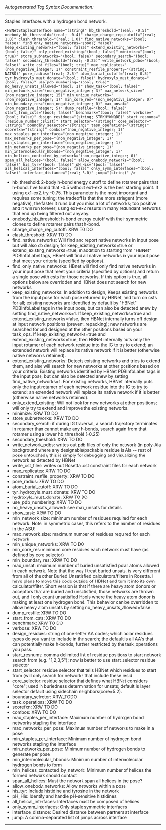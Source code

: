 _Autogenerated Tag Syntax Documentation:_

---
Staples interfaces with a hydrogen bond network.

```
<HBNetStapleInterface name="(string)" hb_threshold="(real; -0.5)" onebody_hb_threshold="(real; -0.4)" charge_charge_rep_cutoff="(real; 1.0)" clash_threshold="(real; 1.0)" find_native_networks="(bool; false)" find_only_native_networks="(bool; false)" keep_existing_networks="(bool; false)" extend_existing_networks="(bool; false)" only_extend_existing="(bool; false)" minimize="(bool; true)" store_subnetworks="(bool; false)" secondary_search="(bool; false)" secondary_threshold="(real; -0.25)" write_network_pdbs="(bool; false)" write_cst_files="(bool; true)" max_replicates="(non_negative_integer; 1)" constraint_resfile_property="(string; NATRO)" pore_radius="(real; 2.5)" atom_burial_cutoff="(real; 0.5)" tyr_hydroxyls_must_donate="(bool; false)" hydroxyls_must_donate="(bool; false)" use_pdb_numbering="(bool; true)" no_heavy_unsats_allowed="(bool; 1)" show_task="(bool; false)" min_network_size="(non_negative_integer; 3)" max_network_size="(non_negative_integer; 15)" min_unique_networks="(non_negative_integer; 1)" min_core_res="(non_negative_integer; 0)" min_boundary_res="(non_negative_integer; 0)" max_unsat="(non_negative_integer; 5)" dump_resfile="(bool; false)" start_from_csts="(bool; false)" benchmark="(bool; false)" verbose="(bool; false)" design_residues="(string; STRKHYWNQDE)" start_resnums="(residue_number_cslist)" start_selector="(string)" core_selector="(string)" boundary_selector="(string)" task_operations="(string)" scorefxn="(string)" combos="(non_negative_integer; 1)" max_staples_per_interface="(non_negative_integer; 1)" max_networks_per_pose="(non_negative_integer; 1)" min_staples_per_interface="(non_negative_integer; 1)" min_networks_per_pose="(non_negative_integer; 1)" min_intermolecular_hbonds="(non_negative_integer; 1)" min_helices_contacted_by_network="(non_negative_integer; 0)" span_all_helices="(bool; false)" allow_onebody_networks="(bool; false)" his_tyr="(bool; false)" pH_His="(bool; false)" all_helical_interfaces="(bool; false)" only_symm_interfaces="(bool; false)" interface_distance="(real; 8.0)" jump="(string)" />
```

-   hb_threshold: 2-body h-bond energy cutoff to define rotamer pairs that h-bond. I've found that -0.5 without ex1-ex2 is the best starting point. If using ex1-ex2, try -0.75. This parameter is the most important and requires some tuning; the tradeoff is that the more stringent (more negative), the faster it runs but you miss a lot of networks; too positive and it will run forever; using ex1-ex2 results in many redundant networks that end up being filtered out anyway.
-   onebody_hb_threshold: h-bond energy cutoff with their symmetric clones to define rotamer pairs that h-bond.
-   charge_charge_rep_cutoff: XRW TO DO
-   clash_threshold: XRW TO DO
-   find_native_networks: Will find and report native networks in input pose but will also do design; for keep_existing_networks=true or extend_existing_networks=true, in addition to starting from "HBNet" PDBInfoLabel tags, HBnet will find all native networks in your input pose that meet your criteria (specified by options).
-   find_only_native_networks: HBnet will find only find native networks in your input pose that meet your criteria (specified by options) and return a single pose with csts for those networks. If this option is true, all options below are overridden and HBNet does not search for new networks
-   keep_existing_networks: In addition to design, Keeps existing networks from the input pose for each pose returned by HBNet, and turn on csts for all; existing networks are identified by default by "HBNet" PDBInfoLabel tags in the input pose, but can also be detected anew by setting find_native_networks=1. If keep_existing_networks=true and extend_existing_networks=false, then HBNet internally turns off design at input network positions (prevent_repacking); new networks are searched for and designed at the other positions based on your task_ops. If keep_existing_networks=true and extend_existing_networks=true, then HBNet internally puts only the input rotamer of each network residue into the IG to try to extend; an extended network will replace its native network if it is better (otherwise native networks retained).
-   extend_existing_networks: Detects existing networks and tries to extend them, and also will search for new networks at other positions based on your criteria. Existing networks identified by HBNet PDBInfoLabel tags in the input pose, but can also be detected anew by setting find_native_networks=1. For existing networks, HBNet internally puts only the input rotamer of each network residue into the IG to try to extend; an extended network will replace its native network if it is better (otherwise native networks retained).
-   only_extend_existing: Will not look for new networks at other positions; will only try to extend and improve the existing networks.
-   minimize: XRW TO DO
-   store_subnetworks: XRW TO DO
-   secondary_search: if during IG traversal, a search trajectory terminates in rotamer than cannot make any h-bonds, search again from that rotamer using a lower hb_threshold (-0.25)
-   secondary_threshold: XRW TO DO
-   write_network_pdbs: writes out pdb files of only the network (in poly-Ala background where any designable/packable residue is Ala -- rest of pose untouched); this is simply for debugging and visualizing the network as detected by HBNet
-   write_cst_files: writes out Rosetta .cst constraint files for each network
-   max_replicates: XRW TO DO
-   constraint_resfile_property: XRW TO DO
-   pore_radius: XRW TO DO
-   atom_burial_cutoff: XRW TO DO
-   tyr_hydroxyls_must_donate: XRW TO DO
-   hydroxyls_must_donate: XRW TO DO
-   use_pdb_numbering: XRW TO DO
-   no_heavy_unsats_allowed: see max_unsats for details
-   show_task: XRW TO DO
-   min_network_size: minimum number of residues required for each network. Note: in symmetric cases, this refers to the number of residues in the ASU!
-   max_network_size: maximum number of residues required for each network
-   min_unique_networks: XRW TO DO
-   min_core_res: minimum core residues each network must have (as defined by core selector)
-   min_boundary_res: XRW TO DO
-   max_unsat: maximum number of buried unsatisfied polar atoms allowed in each network. Note that the way I treat buried unsats. is very different from all of the other Buried Unsatisfied calculators/filters in Rosetta. I have plans to move this code outside of HBNet and turn it into its own calculator/filter. Short version is that if there are heavy atom donors or acceptors that are buried and unsatisfied, those networks are thrown out, and I only count unsatisfied Hpols where the heavy atom donor is making at least one hydrogen bond. This behavior can be overridden to allow heavy atom unsats by setting no_heavy_unsats_allowed=false.
-   dump_resfile: XRW TO DO
-   start_from_csts: XRW TO DO
-   benchmark: XRW TO DO
-   verbose: XRW TO DO
-   design_residues: string of one-letter AA codes; which polar residues types do you want to include in the search; the default is all AA's that can potentially make h-bonds, further restricted by the task_operations you pass.
-   start_resnums: comma delimited list of residue positions to start network search from (e.g. "1,2,3,5"); now is better to use start_selector residue selector
-   start_selector: residue selector that tells HBNet which residues to start from (will only search for networks that include these resid
-   core_selector: residue selector that defines what HBNet considers "core"; used in buriedness determination for unsats; default is layer selector default using sidechain neighbors(core=5.2).
-   boundary_selector: XRW_TODO
-   task_operations: XRW TO DO
-   scorefxn: XRW TO DO
-   combos: XRW TO DO
-   max_staples_per_interface: Maximum number of hydrogen bond networks stapling the interface
-   max_networks_per_pose: Maximum number of networks to make in a pose
-   min_staples_per_interface: Minimum number of hydrogen bond networks stapling the interface
-   min_networks_per_pose: Minimum number of hydrogen bonds to generate per pose
-   min_intermolecular_hbonds: Minimum number of intermolecular hydrogen bonds to form
-   min_helices_contacted_by_network: Minimum number of helices the formed network should contact
-   span_all_helices: Must the network span all helices in the pose?
-   allow_onebody_networks: Allow networks within a pose
-   his_tyr: Include histidine and tyrosine in the network
-   pH_His: Identify and handle pH-sensitive histidines
-   all_helical_interfaces: Interfaces must be composed of helices
-   only_symm_interfaces: Only staple symmetric interfaces
-   interface_distance: Desired distance between partners at interface
-   jump: A comma-separated list of jumps across interface

---
